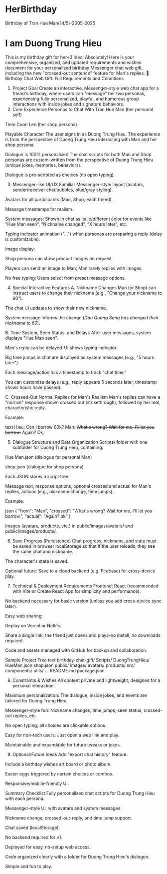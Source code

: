 # HerBirthday
Birthday of Tran Hue Man(14/5)-2005-2025
# I am Duong Trung Hieu
This is my birthday gift for her<3
Idea:
Absolutely! Here is your comprehensive, organized, and updated requirements and wishes document for your personalized birthday Messenger chat web gift, including the new "crossed-out sentence" feature for Man's replies.
🎉 Birthday Chat Web Gift: Full Requirements and Conditions
1. Project Goal
Create an interactive, Messenger-style web chat app for a friend's birthday, where users can "message" her two personas, experiencing fully personalized, playful, and humorous group interactions with inside jokes and signature behaviors.
2. Core Experience
Personas to Chat With
Tran Hue Man (her personal self)


Tiem Cuon Len (her shop persona)


Playable Character
The user signs in as Duong Trung Hieu.
The experience is from the perspective of Duong Trung Hieu interacting with Man and her shop persona.


Dialogue is 100% personalized
The chat scripts for both Man and Shop personas are custom-written from the perspective of Duong Trung Hieu (unique jokes, memories, behaviors).


Dialogue is pre-scripted as choices (no open typing).


3. Messenger-like UI/UX
Familiar Messenger-style layout (avatars, sender/receiver chat bubbles, blue/gray styling).


Avatars for all participants (Man, Shop, each friend).


Message timestamps for realism.


System messages: Shown in chat as italic/different color for events like "Hue Man seen", "Nickname changed", "X hours later", etc.


Typing indicator animation ("...") when personas are preparing a reply (delay is customizable).


Image display:


Shop persona can show product images on request.


Players can send an image to Man; Man rarely replies with images.


No free typing: Users select from preset message options.


4. Special Interactive Features
A. Nickname Changes
Man (or Shop) can instruct users to change their nickname (e.g., "Change your nickname to 60").


The chat UI updates to show their new nickname.


System message informs the change (*Dau Quang Sang has changed their nickname to 60*).


B. Time System, Seen Status, and Delays
After user messages, system displays "Hue Man seen".


Man's reply can be delayed-UI shows typing indicator.


Big time jumps in chat are displayed as system messages (e.g., "5 hours later").


Each message/action has a timestamp to track "chat time."


You can customize delays (e.g., reply appears 5 seconds later, timestamp shows hours have passed).


C. Crossed-Out Normal Replies for Man's Realism
Man's replies can have a "normal" response shown crossed out (strikethrough), followed by her real, characteristic reply.


Example:


text
Hieu: Can I borrow 60k?
Man: ~~What's wrong? Wait for me, I'll let you borrow.~~ Again? Ok.


5. Dialogue Structure and Data Organization
Scripts/ folder with one subfolder for Duong Trung Hieu, containing:


Hue Man.json (dialogue for personal Man)


shop.json (dialogue for shop persona)


Each JSON stores a script tree:


Message text, response options, optional crossed and actual for Man's replies, actions (e.g., nickname change, time jumps).


Example:


 json
{
  "from": "Man",
  "crossed": "What's wrong? Wait for me, I'll let you borrow.",
  "actual": "Again? ok"
}


Images (avatars, products, etc.) in public/images/avatars/ and public/images/products/.


6. Save Progress (Persistence)
Chat progress, nickname, and state must be saved in browser localStorage so that if the user reloads, they see the same chat and nickname.


The character's state is saved.


Optional future: Save to a cloud backend (e.g. Firebase) for cross-device play.


7. Technical & Deployment Requirements
Frontend: React (recommended with Vite or Create React App for simplicity and performance).


No backend necessary for basic version (unless you add cross-device sync later).


Easy web sharing:


Deploy on Vercel or Netlify.


Share a single link; the friend just opens and plays-no install, no downloads required.


Code and assets managed with GitHub for backup and collaboration.


Sample Project Tree
text
birthday-chat-gift/
  Scripts/
    DuongTrungHieu/
      HueMan.json
      shop.json
  public/
    images/
      avatars/
      products/
  src/
    components/
    utils/
    ...
  README.md
  package.json

8. Constraints & Wishes
All content private and lightweight; designed for a personal interaction.


Maximum personalization: The dialogue, inside jokes, and events are tailored for Duong Trung Hieu.


Messenger-style fun: Nickname changes, time jumps, seen status, crossed-out replies, etc.


No open typing; all choices are clickable options.


Easy for non-tech users: Just open a web link and play.


Maintainable and expandable for future tweaks or jokes.


9. Optional/Future Ideas
Add "export chat history" feature.


Include a birthday wishes art board or photo album.


Easter eggs triggered by certain choices or combos.


Responsive/mobile-friendly UI.


Summary Checklist
Fully personalized chat scripts for Duong Trung Hieu with each persona.


Messenger-style UI, with avatars and system messages.


Nickname change, crossed-out-reply, and time jump support.


Chat saved (localStorage).


No backend required for v1.


Deployed for easy, no-setup web access.


Code organized clearly with a folder for Duong Trung Hieu's dialogue.


Simple and fun to play.


